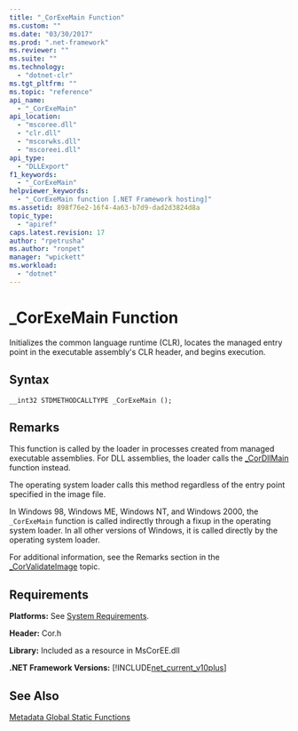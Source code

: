 ```yaml
---
title: "_CorExeMain Function"
ms.custom: ""
ms.date: "03/30/2017"
ms.prod: ".net-framework"
ms.reviewer: ""
ms.suite: ""
ms.technology: 
  - "dotnet-clr"
ms.tgt_pltfrm: ""
ms.topic: "reference"
api_name: 
  - "_CorExeMain"
api_location: 
  - "mscoree.dll"
  - "clr.dll"
  - "mscorwks.dll"
  - "mscoreei.dll"
api_type: 
  - "DLLExport"
f1_keywords: 
  - "_CorExeMain"
helpviewer_keywords: 
  - "_CorExeMain function [.NET Framework hosting]"
ms.assetid: 898f76e2-16f4-4a63-b7d9-dad2d3824d8a
topic_type: 
  - "apiref"
caps.latest.revision: 17
author: "rpetrusha"
ms.author: "ronpet"
manager: "wpickett"
ms.workload: 
  - "dotnet"
---
```

# _CorExeMain Function
Initializes the common language runtime (CLR), locates the managed entry point in the executable assembly's CLR header, and begins execution.  
  
## Syntax  
  
```  
__int32 STDMETHODCALLTYPE _CorExeMain ();  
```  
  
## Remarks  
 This function is called by the loader in processes created from managed executable assemblies. For DLL assemblies, the loader calls the [_CorDllMain](../../../../docs/framework/unmanaged-api/hosting/cordllmain-function.md) function instead.  
  
 The operating system loader calls this method regardless of the entry point specified in the image file.  
  
 In Windows 98, Windows ME, Windows NT, and Windows 2000, the `_CorExeMain` function is called indirectly through a fixup in the operating system loader. In all other versions of Windows, it is called directly by the operating system loader.  
  
 For additional information, see the Remarks section in the [_CorValidateImage](../../../../docs/framework/unmanaged-api/hosting/corvalidateimage-function.md) topic.  
  
## Requirements  
 **Platforms:** See [System Requirements](../../../../docs/framework/get-started/system-requirements.md).  
  
 **Header:** Cor.h  
  
 **Library:** Included as a resource in MsCorEE.dll  
  
 **.NET Framework Versions:** [!INCLUDE[net_current_v10plus](../../../../includes/net-current-v10plus-md.md)]  
  
## See Also  
 [Metadata Global Static Functions](../../../../docs/framework/unmanaged-api/metadata/metadata-global-static-functions.md)
